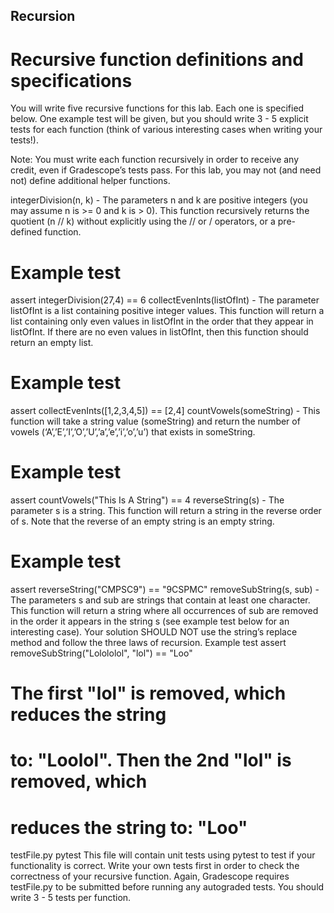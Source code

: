 ## Recursion

# Recursive function definitions and specifications

You will write five recursive functions for this lab. Each one is specified below. One example test will be given, but you should write 3 - 5 explicit tests for each function (think of various interesting cases when writing your tests!).

Note: You must write each function recursively in order to receive any credit, even if Gradescope’s tests pass. For this lab, you may not (and need not) define additional helper functions.

integerDivision(n, k) - The parameters n and k are positive integers (you may assume n is >= 0 and k is > 0). This function recursively returns the quotient (n // k) without explicitly using the // or / operators, or a pre-defined function.
# Example test
assert integerDivision(27,4) == 6
collectEvenInts(listOfInt) - The parameter listOfInt is a list containing positive integer values. This function will return a list containing only even values in listOfInt in the order that they appear in listOfInt. If there are no even values in listOfInt, then this function should return an empty list.
# Example test
assert collectEvenInts([1,2,3,4,5]) == [2,4]
countVowels(someString) - This function will take a string value (someString) and return the number of vowels (‘A’,’E’,’I’,’O’,’U’,’a’,’e’,’i’,’o’,’u’) that exists in someString.
# Example test
assert countVowels("This Is A String") == 4
reverseString(s) - The parameter s is a string. This function will return a string in the reverse order of s. Note that the reverse of an empty string is an empty string.
# Example test
assert reverseString("CMPSC9") == "9CSPMC"
removeSubString(s, sub) - The parameters s and sub are strings that contain at least one character. This function will return a string where all occurrences of sub are removed in the order it appears in the string s (see example test below for an interesting case). Your solution SHOULD NOT use the string’s replace method and follow the three laws of recursion.
Example test
assert removeSubString("Lolololol", "lol") == "Loo"
# The first "lol" is removed, which reduces the string 
# to: "Loolol". Then the 2nd "lol" is removed, which 
# reduces the string to: "Loo"
testFile.py pytest
This file will contain unit tests using pytest to test if your functionality is correct. Write your own tests first in order to check the correctness of your recursive function. Again, Gradescope requires testFile.py to be submitted before running any autograded tests. You should write 3 - 5 tests per function.
